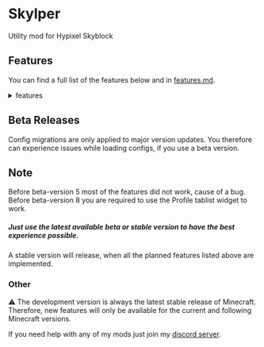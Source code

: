 # Skylper

Utility mod for Hypixel Skyblock

## Features

You can find a full list of the features below and
in [features.md](https://github.com/btwonion/skylper/blob/master/features.md).
<details>
<summary>features</summary>

### Menu

- non-completed collection highlighter
- non-completed bestiary highlighter

### Mining

- mining ability indicator and notification
- Total Powder overlay

#### Crystal Hollows

- waypoints for:
  - goblin king
  - goblin queen
  - precursor city
  - jungle temple
  - amethyst crystal (explicitly as the jungle temple entrance differs from the crystal)
  - odawa
  - khazad dum
  - mines of divan
  - crystal nucleus
  - fairy grotto
  - corleone
  - key guardian
- auto waypoint recognition through public chat
- crystal completion overlay
- powder grinding overlay
  - session time
  - opened chests
  - farmed mithril and gemstone powder in total/per hour/per minute
  - active double powder event
- automatic crystal hollows pass renew
- treasure chest highlighting
- metal detector helper
- treasure chest particle highlighting

### Planned Features

#### General

- customizable mob highlights
- waypoint screen, waypoint share in chat
- general profit tracker

#### Crystal Hollows

- wishing compass solver
- nucleus profit tracker
- needed item overlay based on current zone

</details>

## Beta Releases

Config migrations are only applied to major version updates. You therefore can experience issues while loading configs,
if you use a beta version.

## Note
Before beta-version 5 most of the features did not work, cause of a bug. <br>
Before beta-version 8 you are required to use the Profile tablist widget to work. <br>
##### Just use the latest available beta or stable version to have the best experience possible.

A stable version will release, when all the planned features listed above are implemented.

### Other

⚠️ The development version is always the latest stable release of Minecraft.
Therefore, new features will only be available for the current and following Minecraft versions.

If you need help with any of my mods just join my [discord server](https://nyon.dev/discord).
